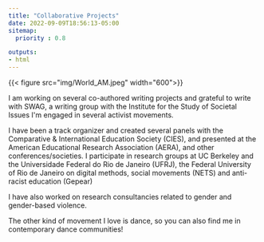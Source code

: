 ```yaml
---
title: "Collaborative Projects"
date: 2022-09-09T18:56:13-05:00
sitemap:
  priority : 0.8

outputs:
- html
---
```


{{< figure src="img/World_AM.jpeg" width="600">}}

I am working on several co-authored writing projects and grateful to write with SWAG, a writing group with the Institute for the Study of Societal Issues
I'm engaged in several activist movements.

I have been a track organizer and created several panels with the Comparative & International Education Society (CIES), and presented at the American Educational Research Association (AERA), and other conferences/societies. I participate in research groups at UC Berkeley and the Universidade Federal do Rio de Janeiro (UFRJ), the Federal University of Rio de Janeiro on digital methods, social movements (NETS) and anti-racist education (Gepear)

I have also worked on research consultancies related to gender and gender-based violence.

The other kind of movement I love is dance, so you can also find me in contemporary dance communities!


